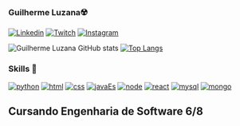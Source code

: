 
### Guilherme Luzana☢️

[![Linkedin](https://img.shields.io/badge/LinkedIn-0077B5?style=for-the-badge&logo=linkedin&logoColor=white)](https://www.linkedin.com/in/guilherme-luzana-960ba41b3/)
[![Twitch](https://img.shields.io/badge/Twitch-9146FF?style=for-the-badge&logo=twitch&logoColor=white)](https://www.twitch.tv/anakinreidelas) 
[![Instagram](https://img.shields.io/badge/Instagram-E4405F?style=for-the-badge&logo=instagram&logoColor=white)](https://www.instagram.com/guilherm_/)

![Guilherme Luzana GitHub stats](https://github-readme-stats.vercel.app/api?username=guiluzana&show_icons=true&theme=midnight-purple) 
[![Top Langs](https://github-readme-stats.vercel.app/api/top-langs/?username=guiluzana&langs_count=8)](https://github.com/anuraghazra/github-readme-stats)


### Skills 🚀
[![python](https://img.shields.io/badge/Python-3776AB?style=for-the-badge&logo=python&logoColor=white)]()
[![html](https://img.shields.io/badge/HTML-239120?style=for-the-badge&logo=html5&logoColor=white)]()
[![css](https://img.shields.io/badge/CSS-239120?&style=for-the-badge&logo=css3&logoColor=white)]()
[![javaEs](https://img.shields.io/badge/JavaScript-F7DF1E?style=for-the-badge&logo=javascript&logoColor=black)]()
[![node](https://img.shields.io/badge/Node.js-43853D?style=for-the-badge&logo=node.js&logoColor=white)]() [![react](https://img.shields.io/badge/React-20232A?style=for-the-badge&logo=react&logoColor=61DAFB)]()
[![mysql](https://img.shields.io/badge/MySQL-00000F?style=for-the-badge&logo=mysql&logoColor=white)]()
[![mongo](https://img.shields.io/badge/MongoDB-4EA94B?style=for-the-badge&logo=mongodb&logoColor=white)]()

## Cursando Engenharia de Software 6/8
